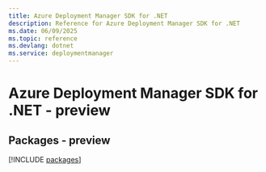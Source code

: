 ```yaml
---
title: Azure Deployment Manager SDK for .NET
description: Reference for Azure Deployment Manager SDK for .NET
ms.date: 06/09/2025
ms.topic: reference
ms.devlang: dotnet
ms.service: deploymentmanager
---
```

# Azure Deployment Manager SDK for .NET - preview
## Packages - preview
[!INCLUDE [packages](deployment-manager-index.md)]
